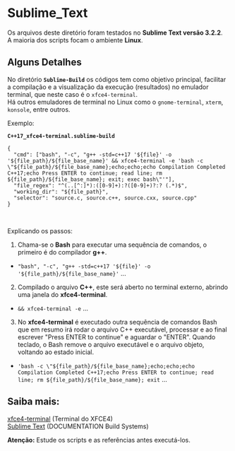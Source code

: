 # Sublime_Text

Os arquivos deste diretório foram testados no **Sublime Text versão 3.2.2**.<br>
A maioria dos scripts focam o ambiente **Linux**.<br>

## Alguns Detalhes

No diretório **`Sublime-Build`** os códigos tem como objetivo principal, facilitar a compilação e a visualização da execução (resultados) no emulador terminal, que neste caso é o `xfce4-terminal`.<br>
Há outros emuladores de terminal no Linux como o `gnome-terminal`, `xterm`, `konsole`, entre outros.

Exemplo: <br>

**`C++17_xfce4-terminal.sublime-build`**<br>

```
{
  "cmd": ["bash", "-c", "g++ -std=c++17 '${file}' -o '${file_path}/${file_base_name}' && xfce4-terminal -e 'bash -c \"${file_path}/${file_base_name};echo;echo;echo Compilation Completed C++17;echo Press ENTER to continue; read line; rm ${file_path}/${file_base_name}; exit; exec bash\"'"],
  "file_regex": "^(..[^:]*):([0-9]+):?([0-9]+)?:? (.*)$",
  "working_dir": "${file_path}",
  "selector": "source.c, source.c++, source.cxx, source.cpp"
}
```
<br>

Explicando os passos:<br>

1. Chama-se o **Bash** para executar uma sequência de comandos, o primeiro é do compilador **g++**.<br>
- `"bash", "-c", "g++ -std=c++17 '${file}' -o '${file_path}/${file_base_name}'` ...<br>
2. Compilado o arquivo **C++**, este será aberto no terminal externo, abrindo uma janela do **xfce4-terminal**.<br>
- `&& xfce4-terminal -e` ...<br>
3. No **xfce4-terminal** é executado outra sequência de comandos Bash que em resumo irá rodar o arquivo C++ executável, processar e ao final escrever "Press ENTER to continue" e aguardar o "ENTER". Quando teclado, o Bash remove o arquivo executável e o arquivo objeto, voltando ao estado inicial.<br>
- `'bash -c \"${file_path}/${file_base_name};echo;echo;echo Compilation Completed C++17;echo Press ENTER to continue; read line; rm ${file_path}/${file_base_name}; exit` ...<br>

## Saiba mais:

[xfce4-terminal](https://docs.xfce.org/apps/terminal/start) (Terminal do XFCE4) <br>
[Sublime Text](https://www.sublimetext.com/docs/3/build_systems.html) (DOCUMENTATION Build Systems) <br>

**Atenção:** Estude os scripts e as referências antes executá-los.
